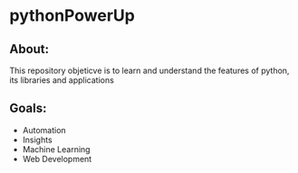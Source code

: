# pythonPowerUp

## About:

This repository objeticve is to learn and understand the features of python, its libraries and applications

## Goals:

- Automation
- Insights
- Machine Learning
- Web Development
